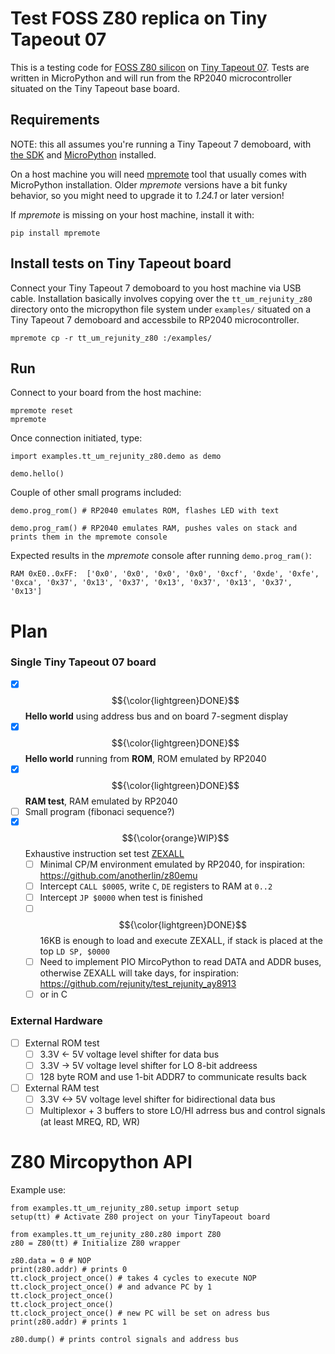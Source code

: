 # Test FOSS Z80 replica on Tiny Tapeout 07

This is a testing code for [FOSS Z80 silicon](https://github.com/rejunity/z80-open-silicon) on [Tiny Tapeout 07](https://tinytapeout.com/runs/tt07). Tests are written in MicroPython and will run from the RP2040 microcontroller situated on the Tiny Tapeout base board.

## Requirements

NOTE: this all assumes you're running a Tiny Tapeout 7 demoboard, with [the SDK](https://github.com/TinyTapeout/tt-micropython-firmware/) and [MicroPython](https://www.micropython.org) installed.

On a host machine you will need [mpremote](https://docs.micropython.org/en/latest/reference/mpremote.html) tool that usually comes with MicroPython installation. Older *mpremote* versions have a bit funky behavior, so you might need to upgrade it to _1.24.1_ or later version!

If *mpremote* is missing on your host machine, install it with:
```
pip install mpremote
```

## Install tests on Tiny Tapeout board
Connect your Tiny Tapeout 7 demoboard to you host machine via USB cable. Installation basically involves copying over the `tt_um_rejunity_z80` directory onto the micropython file system under `examples/` situated on a Tiny Tapeout 7 demoboard and accessbile to RP2040 microcontroller.

```
mpremote cp -r tt_um_rejunity_z80 :/examples/
```

## Run

Connect to your board from the host machine:
```
mpremote reset
mpremote
```

Once connection initiated, type:
```
import examples.tt_um_rejunity_z80.demo as demo

demo.hello()

```

Couple of other small programs included:
```
demo.prog_rom() # RP2040 emulates ROM, flashes LED with text

demo.prog_ram() # RP2040 emulates RAM, pushes vales on stack and prints them in the mpremote console
```

Expected results in the *mpremote* console after running `demo.prog_ram()`:
```
RAM 0xE0..0xFF:  ['0x0', '0x0', '0x0', '0x0', '0xcf', '0xde', '0xfe', '0xca', '0x37', '0x13', '0x37', '0x13', '0x37', '0x13', '0x37', '0x13']
```

# Plan
### Single Tiny Tapeout 07 board
- [x] $${\color{lightgreen}DONE}$$ **Hello world** using address bus and on board 7-segment display
- [x] $${\color{lightgreen}DONE}$$ **Hello world** running from **ROM**, ROM emulated by RP2040
- [x] $${\color{lightgreen}DONE}$$ **RAM test**, RAM emulated by RP2040
- [ ] Small program (fibonaci sequence?)
- [x] $${\color{orange}WIP}$$ Exhaustive instruction set test [ZEXALL](https://github.com/agn453/ZEXALL)
  - [ ] Minimal CP/M environment emulated by RP2040, for inspiration: https://github.com/anotherlin/z80emu
  - [ ] Intercept `CALL $0005`, write `C`, `DE` registers to RAM at `0..2`
  - [ ] Intercept `JP $0000` when test is finished
  - [ ] $${\color{lightgreen}DONE}$$ 16KB is enough to load and execute ZEXALL, if stack is placed at the top `LD SP, $0000`
  - [ ] Need to implement PIO MircoPython to read DATA and ADDR buses, otherwise ZEXALL will take days, for inspiration: https://github.com/rejunity/test_rejunity_ay8913
  - [ ] or in C

### External Hardware
- [ ] External ROM test
  - [ ] 3.3V <- 5V voltage level shifter for data bus
  - [ ] 3.3V -> 5V voltage level shifter for LO 8-bit addreess
  - [ ] 128 byte ROM and use 1-bit ADDR7 to communicate results back
- [ ] External RAM test
  - [ ] 3.3V <-> 5V voltage level shifter for bidirectional data bus
  - [ ] Multiplexor + 3 buffers to store LO/HI adrress bus and control signals (at least MREQ, RD, WR)

# Z80 Mircopython API

Example use:
```
from examples.tt_um_rejunity_z80.setup import setup
setup(tt) # Activate Z80 project on your TinyTapeout board

from examples.tt_um_rejunity_z80.z80 import Z80
z80 = Z80(tt) # Initialize Z80 wrapper

z80.data = 0 # NOP
print(z80.addr) # prints 0
tt.clock_project_once() # takes 4 cycles to execute NOP
tt.clock_project_once() # and advance PC by 1
tt.clock_project_once()
tt.clock_project_once()
tt.clock_project_once() # new PC will be set on adress bus
print(z80.addr) # prints 1

z80.dump() # prints control signals and address bus
```
